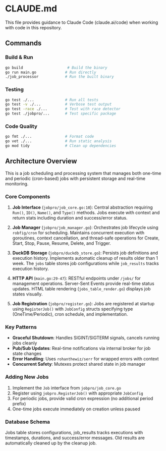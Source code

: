 # CLAUDE.md

This file provides guidance to Claude Code (claude.ai/code) when working with code in this repository.

## Commands

### Build & Run
```bash
go build                    # Build the binary
go run main.go             # Run directly
./job_processor            # Run the built binary
```

### Testing
```bash
go test ./...              # Run all tests
go test -v ./...           # Verbose test output
go test -race ./...        # Test with race detector
go test ./jobpro/...       # Test specific package
```

### Code Quality
```bash
go fmt ./...               # Format code
go vet ./...               # Run static analysis
go mod tidy                # Clean up dependencies
```

## Architecture Overview

This is a job scheduling and processing system that manages both one-time and periodic (cron-based) jobs with persistent storage and real-time monitoring.

### Core Components

1. **Job Interface** (`jobpro/job_core.go:10`): Central abstraction requiring `Run()`, `ID()`, `Name()`, and `Type()` methods. Jobs execute with context and return stats including duration and success/error status.

2. **Job Manager** (`jobpro/job_manager.go`): Orchestrates job lifecycle using `robfig/cron` for scheduling. Maintains concurrent execution with goroutines, context cancellation, and thread-safe operations for Create, Start, Stop, Pause, Resume, Delete, and Trigger.

3. **DuckDB Storage** (`jobpro/duckdb_store.go`): Persists job definitions and execution history. Implements automatic cleanup of results older than 1 week. The `jobs` table stores job configurations while `job_results` tracks execution history.

4. **HTTP API** (`main.go:29-47`): RESTful endpoints under `/jobs/` for management operations. Server-Sent Events provide real-time status updates. HTML table rendering (`jobs_table_render.go`) displays job states visually.

5. **Job Registration** (`jobpro/register.go`): Jobs are registered at startup using `RegisterJob()` with `JobConfig` structs specifying type (OneTime/Periodic), cron schedule, and implementation.

### Key Patterns

- **Graceful Shutdown**: Handles SIGINT/SIGTERM signals, cancels running jobs cleanly
- **Pub/Sub Updates**: Real-time notifications via internal broker for job state changes
- **Error Handling**: Uses `rohanthewiz/serr` for wrapped errors with context
- **Concurrent Safety**: Mutexes protect shared state in job manager

### Adding New Jobs

1. Implement the `Job` interface from `jobpro/job_core.go`
2. Register using `jobpro.RegisterJob()` with appropriate `JobConfig`
3. For periodic jobs, provide valid cron expression (no additional period prefix)
4. One-time jobs execute immediately on creation unless paused

### Database Schema

Jobs table stores configurations, job_results tracks executions with timestamps, durations, and success/error messages. Old results are automatically cleaned up by the cleanup job.